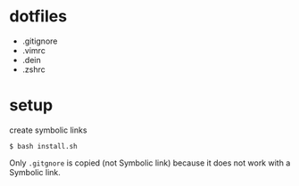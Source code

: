 # dotfiles
- .gitignore
- .vimrc
- .dein
- .zshrc

# setup

create symbolic links
```
$ bash install.sh
```
Only `.gitgnore` is copied (not Symbolic link) because it does not work with a Symbolic link.
